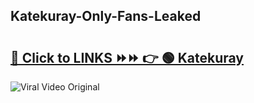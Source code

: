 
 ## Katekuray-Only-Fans-Leaked

# <h2><a href="https://clipsfans.com/Katekuray&ref=git">🔗 Click to LINKS ⏩⏩ 👉 🟢 Katekuray </a></h2>

<a href="https://clipsfans.com/Katekuray&ref=git" rel="nofollow" data-target="animated-image.originalLink"><img src="https://i.ibb.co.com/xMMVF88/686577567.gif" alt="Viral Video Original" style="max-width: 100%; display: inline-block;" data-target="animated-image.originalImage"></a>
